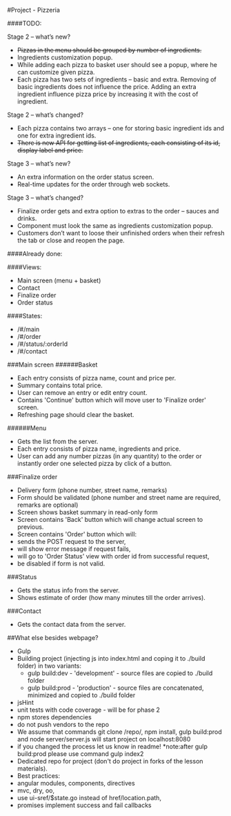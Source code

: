 #Project - Pizzeria

####TODO:

Stage 2 – what’s new?
 - ~~Pizzas in the menu should be grouped by number of ingredients.~~
 - Ingredients customization popup.
 - While adding each pizza to basket user should see a popup, where he can customize given pizza.
 - Each pizza has two sets of ingredients – basic and extra. Removing of basic ingredients does not influence the price. Adding an extra ingredient influence pizza price by increasing it with the cost of ingredient.

Stage 2 – what’s changed?
- Each pizza contains two arrays – one for storing basic ingredient ids and one for extra ingredient ids.
- ~~There is new API for getting list of ingredients, each consisting of its id, display label and price.~~

Stage 3 – what’s new?
- An extra information on the order status screen.
- Real-time updates for the order through web sockets.

Stage 3 – what’s changed?
- Finalize order gets and extra option to extras to the order – sauces and drinks.
- Component must look the same as ingredients customization popup.
- Customers don’t want to loose their unfinished orders when their refresh the tab or close and reopen the page.

####Already done: 

####Views:
* Main screen (menu + basket)
* Contact
* Finalize order
* Order status

####States:
* /#/main
* /#/order
* /#/status/:orderId
* /#/contact

###Main screen
######Basket
* Each entry consists of pizza name, count and price per.
* Summary contains total price.
* User can remove an entry or edit entry count.
* Contains 'Continue' button which will move user to 'Finalize order' screen.
 * Refreshing page should clear the basket.

######Menu
* Gets the list from the server.
* Each entry consists of pizza name, ingredients and price.
* User can add any number pizzas (in any quantity) to the order or instantly order one selected pizza by click of a button.

###Finalize order
* Delivery form (phone number, street name, remarks)
* Form should be validated (phone number and street name are required, remarks are optional)
* Screen shows basket summary in read-only form
* Screen contains 'Back' button which will change actual screen to previous.
* Screen contains 'Order' button which will:
 * sends the POST request to the server,
 * will show error message if request fails,
 * will go to 'Order Status' view with order id from successful request,
 * be disabled if form is not valid.

###Status
* Gets the status info from the server.
* Shows estimate of order (how many minutes till the order arrives).

###Contact
* Gets the contact data from the server.

##What else besides webpage?
* Gulp
 * Building project (injecting js into index.html and coping it to ./build folder) in two variants:
   * gulp build:dev - 'development' - source files are copied to ./build folder
   * gulp build:prod - 'production' - source files are concatenated, minimized and copied to ./build folder
 * jsHint
 * unit tests with code coverage - will be for phase 2
* npm stores dependencies
 * do not push vendors to the repo
* We assume that commands git clone /repo/, npm install, gulp build:prod and node server/server.js will start project on localhost:8080
 * if you changed the process let us know in readme!
 *note:after gulp build:prod please use command gulp index2
* Dedicated repo for project (don't do project in forks of the lesson materials).
* Best practices:
 * angular modules, components, directives
 * mvc, dry, oo,
 * use ui-sref/$state.go instead of href/location.path,
 * promises implement success and fail callbacks
